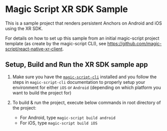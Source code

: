 # Magic Script XR SDK Sample

This is a sample project that renders persistent Anchors on Android and iOS using the XR SDK.

For details on how to set up this sample from an initial magic-script project template (as create by
the magic-script CLI), see https://github.com/magic-script/react-native-xr-client.

## Setup, Build and Run the XR SDK sample app

1. Make sure you have the [`magic-script-cli`](https://github.com/magic-script/magic-script-cli) installed and you follow the steps in `magic-script-cli` documentation to properly setup your environment for either `iOS` or `Android` (depending on which platform you want to build the project for)

2. To build & run the project, execute below commands in root directory of the project:

     - For Android, type `magic-script build android`
     - For iOS, type `magic-script build iOS`
